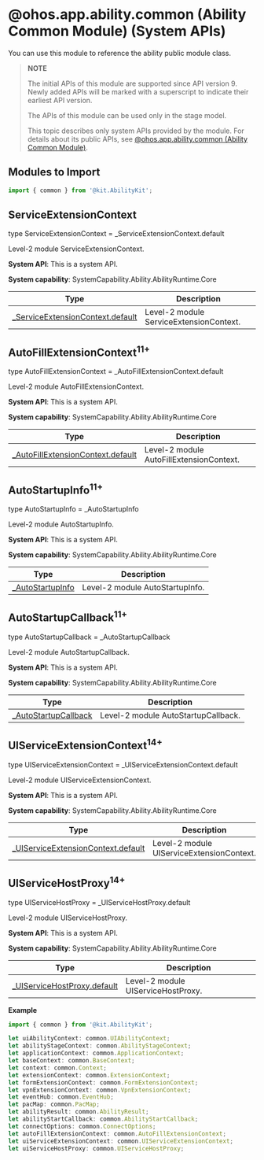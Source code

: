 # @ohos.app.ability.common (Ability Common Module) (System APIs)

<!--Kit: Ability Kit-->
<!--Subsystem: Ability-->
<!--Owner: @zexin_c-->
<!--Designer: @li-weifeng2024-->
<!--Tester: @lixueqing513-->
<!--Adviser: @huipeizi-->

You can use this module to reference the ability public module class.

> **NOTE**
> 
> The initial APIs of this module are supported since API version 9. Newly added APIs will be marked with a superscript to indicate their earliest API version.
>
> The APIs of this module can be used only in the stage model.
>
> This topic describes only system APIs provided by the module. For details about its public APIs, see [@ohos.app.ability.common (Ability Common Module)](js-apis-app-ability-common.md).

## Modules to Import

```ts
import { common } from '@kit.AbilityKit';
```

## ServiceExtensionContext

type ServiceExtensionContext = _ServiceExtensionContext.default

Level-2 module ServiceExtensionContext.

**System API**: This is a system API.

**System capability**: SystemCapability.Ability.AbilityRuntime.Core

| Type| Description|
| --- | --- |
| [_ServiceExtensionContext.default](js-apis-inner-application-serviceExtensionContext-sys.md) | Level-2 module ServiceExtensionContext.|

## AutoFillExtensionContext<sup>11+<sup>

type AutoFillExtensionContext = _AutoFillExtensionContext.default

Level-2 module AutoFillExtensionContext.

**System API**: This is a system API.

**System capability**: SystemCapability.Ability.AbilityRuntime.Core

| Type| Description|
| --- | --- |
| [_AutoFillExtensionContext.default](js-apis-inner-application-autoFillExtensionContext-sys.md) | Level-2 module AutoFillExtensionContext.|

## AutoStartupInfo<sup>11+<sup>

type AutoStartupInfo = _AutoStartupInfo

Level-2 module AutoStartupInfo.

**System API**: This is a system API.

**System capability**: SystemCapability.Ability.AbilityRuntime.Core

| Type| Description|
| --- | --- |
| [_AutoStartupInfo](js-apis-inner-application-autoStartupInfo-sys.md) | Level-2 module AutoStartupInfo.|

## AutoStartupCallback<sup>11+<sup>

type AutoStartupCallback = _AutoStartupCallback

Level-2 module AutoStartupCallback.

**System API**: This is a system API.

**System capability**: SystemCapability.Ability.AbilityRuntime.Core

| Type| Description|
| --- | --- |
| [_AutoStartupCallback](js-apis-inner-application-autoStartupCallback-sys.md) | Level-2 module AutoStartupCallback.|

## UIServiceExtensionContext<sup>14+<sup>

type UIServiceExtensionContext = _UIServiceExtensionContext.default

Level-2 module UIServiceExtensionContext.

**System API**: This is a system API.

**System capability**: SystemCapability.Ability.AbilityRuntime.Core

| Type| Description|
| --- | --- |
| [_UIServiceExtensionContext.default](js-apis-inner-application-uiserviceExtensionContext-sys.md) | Level-2 module UIServiceExtensionContext.|

## UIServiceHostProxy<sup>14+<sup>

type UIServiceHostProxy = _UIServiceHostProxy.default

Level-2 module UIServiceHostProxy.

**System API**: This is a system API.

**System capability**: SystemCapability.Ability.AbilityRuntime.Core

| Type| Description|
| --- | --- |
| [_UIServiceHostProxy.default](js-apis-inner-application-uiservicehostproxy-sys.md) | Level-2 module UIServiceHostProxy.|

**Example**

```ts
import { common } from '@kit.AbilityKit';

let uiAbilityContext: common.UIAbilityContext;
let abilityStageContext: common.AbilityStageContext;
let applicationContext: common.ApplicationContext;
let baseContext: common.BaseContext;
let context: common.Context;
let extensionContext: common.ExtensionContext;
let formExtensionContext: common.FormExtensionContext;
let vpnExtensionContext: common.VpnExtensionContext;
let eventHub: common.EventHub;
let pacMap: common.PacMap;
let abilityResult: common.AbilityResult;
let abilityStartCallback: common.AbilityStartCallback;
let connectOptions: common.ConnectOptions;
let autoFillExtensionContext: common.AutoFillExtensionContext;
let uiServiceExtensionContext: common.UIServiceExtensionContext;
let uiServiceHostProxy: common.UIServiceHostProxy;
```
